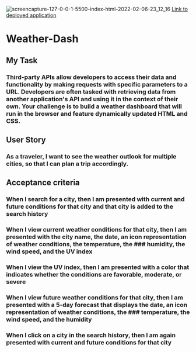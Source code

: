 ![screencapture-127-0-0-1-5500-index-html-2022-02-06-23_12_16](https://user-images.githubusercontent.com/95703604/152728072-815eb5bc-141a-4ace-a7d9-f99b6eaa977e.png)
[Link to deployed application](https://skronkie.github.io/weather-dash/)
# Weather-Dash

## My Task

### Third-party APIs allow developers to access their data and functionality by making requests with specific parameters to a URL. Developers are often tasked with retrieving data from another application's API and using it in the context of their own. Your challenge is to build a weather dashboard that will run in the browser and feature dynamically updated HTML and CSS.

## User Story 

### As a traveler, I want to see the weather outlook for multiple cities, so that I can plan a trip accordingly.

## Acceptance criteria

### When I search for a city, then I am presented with current and future conditions for that city and that city is added to the search history
### When I view current weather conditions for that city, then I am presented with the city name, the date, an icon representation of weather conditions, the temperature, the ### humidity, the wind speed, and the UV index
### When I view the UV index, then I am presented with a color that indicates whether the conditions are favorable, moderate, or severe
### When I view future weather conditions for that city, then I am presented with a 5-day forecast that displays the date, an icon representation of weather conditions, the ### temperature, the wind speed, and the humidity
### When I click on a city in the search history, then I am again presented with current and future conditions for that city
